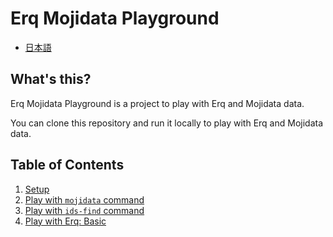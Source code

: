 # Erq Mojidata Playground

- [日本語](README.ja.md)

## What's this?

Erq Mojidata Playground is a project to play with Erq and Mojidata data.

You can clone this repository and run it locally to play with Erq and Mojidata data.

## Table of Contents

1. [Setup](docs/en/01-setup.md)
2. [Play with `mojidata` command](docs/en/02-mojidata.md)
3. [Play with `ids-find` command](docs/en/03-idsfind.md)
4. [Play with Erq: Basic](docs/en/04-erq-basic.md)
